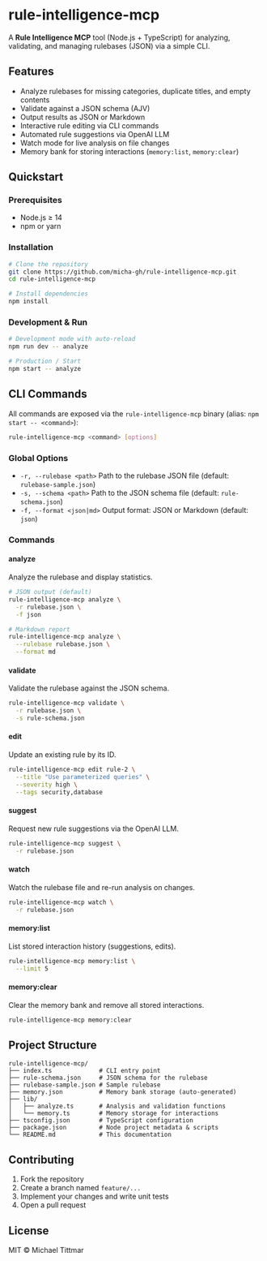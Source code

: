 # rule-intelligence-mcp

A **Rule Intelligence MCP** tool (Node.js + TypeScript) for analyzing, validating, and managing rulebases (JSON) via a simple CLI.

## Features

- Analyze rulebases for missing categories, duplicate titles, and empty contents
- Validate against a JSON schema (AJV)
- Output results as JSON or Markdown
- Interactive rule editing via CLI commands
- Automated rule suggestions via OpenAI LLM
- Watch mode for live analysis on file changes
- Memory bank for storing interactions (`memory:list`, `memory:clear`)

## Quickstart

### Prerequisites

- Node.js ≥ 14
- npm or yarn

### Installation

```bash
# Clone the repository
git clone https://github.com/micha-gh/rule-intelligence-mcp.git
cd rule-intelligence-mcp

# Install dependencies
npm install
```

### Development & Run

```bash
# Development mode with auto-reload
npm run dev -- analyze

# Production / Start
npm start -- analyze
```

## CLI Commands

All commands are exposed via the `rule-intelligence-mcp` binary (alias: `npm start -- <command>`):

```bash
rule-intelligence-mcp <command> [options]
```

### Global Options

- `-r, --rulebase <path>`  Path to the rulebase JSON file (default: `rulebase-sample.json`)
- `-s, --schema <path>`     Path to the JSON schema file (default: `rule-schema.json`)
- `-f, --format <json|md>`  Output format: JSON or Markdown (default: `json`)

### Commands

#### analyze

Analyze the rulebase and display statistics.

```bash
# JSON output (default)
rule-intelligence-mcp analyze \
  -r rulebase.json \
  -f json

# Markdown report
rule-intelligence-mcp analyze \
  --rulebase rulebase.json \
  --format md
```

#### validate

Validate the rulebase against the JSON schema.

```bash
rule-intelligence-mcp validate \
  -r rulebase.json \
  -s rule-schema.json
```

#### edit <id>

Update an existing rule by its ID.

```bash
rule-intelligence-mcp edit rule-2 \
  --title "Use parameterized queries" \
  --severity high \
  --tags security,database
```

#### suggest

Request new rule suggestions via the OpenAI LLM.

```bash
rule-intelligence-mcp suggest \
  -r rulebase.json
```

#### watch

Watch the rulebase file and re-run analysis on changes.

```bash
rule-intelligence-mcp watch \
  -r rulebase.json
```

#### memory:list

List stored interaction history (suggestions, edits).

```bash
rule-intelligence-mcp memory:list \
  --limit 5
```

#### memory:clear

Clear the memory bank and remove all stored interactions.

```bash
rule-intelligence-mcp memory:clear
```

## Project Structure

```
rule-intelligence-mcp/
├── index.ts             # CLI entry point
├── rule-schema.json     # JSON schema for the rulebase
├── rulebase-sample.json # Sample rulebase
├── memory.json          # Memory bank storage (auto-generated)
├── lib/
│   ├── analyze.ts       # Analysis and validation functions
│   └── memory.ts        # Memory storage for interactions
├── tsconfig.json        # TypeScript configuration
├── package.json         # Node project metadata & scripts
└── README.md            # This documentation
```

## Contributing

1. Fork the repository
2. Create a branch named `feature/...`
3. Implement your changes and write unit tests
4. Open a pull request

## License

MIT © Michael Tittmar